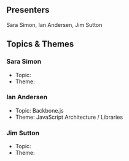 ## Presenters

Sara Simon, Ian Andersen, Jim Sutton

## Topics & Themes

### Sara Simon

* Topic: 
* Theme: 

### Ian Andersen

* Topic: Backbone.js
* Theme: JavaScript Architecture / Libraries

### Jim Sutton

* Topic: 
* Theme: 
